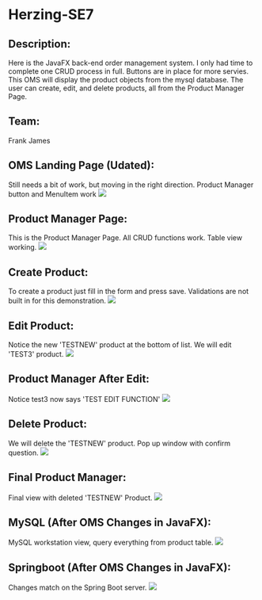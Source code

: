 # Herzing-SE7

## Description:
Here is the JavaFX back-end order management system. I only had time to complete one CRUD process in full.
Buttons are in place for more servies. This OMS will display the product objects from the mysql database.
The user can create, edit, and delete products, all from the Product Manager Page.

## Team:
Frank James


## OMS Landing Page (Udated):
Still needs a bit of work, but moving in the right direction. 
Product Manager button and MenuItem work
![](images/landing.PNG)

## Product Manager Page:
This is the Product Manager Page. All CRUD functions work. 
Table view working.
![](images/manager.PNG)

## Create Product:
To create a product just fill in the form and press save. 
Validations are not built in for this demonstration.
![](images/add_product.PNG)

## Edit Product:
Notice the new 'TESTNEW' product at the bottom of list. 
We will edit 'TEST3' product.
![](images/edit.PNG)

## Product Manager After Edit:
Notice test3 now says 'TEST EDIT FUNCTION'
![](images/after_edit.PNG)

## Delete Product:
We will delete the 'TESTNEW' product. 
Pop up window with confirm question.
![](images/delete.PNG)

## Final Product Manager:
Final view with deleted 'TESTNEW' Product.
![](images/finalJavaFX.PNG)

## MySQL (After OMS Changes in JavaFX):
MySQL workstation view, query everything from product table.
![](images/mysql.PNG)

## Springboot (After OMS Changes in JavaFX):
Changes match on the Spring Boot server.
![](images/spring_boot.PNG)
